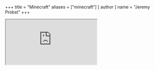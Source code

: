 +++
title = "Minecraft"
aliases = ["minecraft"]
[ author ]
  name = "Jeremy Probst"
+++

<iframe src="https://dynmap.jeremyp.dev"></iframe>
